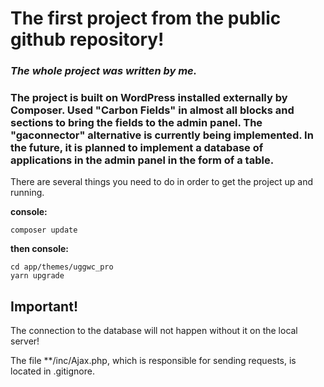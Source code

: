 # The first project from the public github repository!

### _The whole project was written by me._

### The project is built on WordPress installed externally by Composer. Used "Carbon Fields" in almost all blocks and sections to bring the fields to the admin panel. The "gaconnector" alternative is currently being implemented. In the future, it is planned to implement a database of applications in the admin panel in the form of a table.

There are several things you need to do in order to get the project up and running. 

**console:**

	composer update

**then console:**

	cd app/themes/uggwc_pro
	yarn upgrade

## Important!

The connection to the database will not happen without it on the local server!

The file **/inc/Ajax.php, which is responsible for sending requests, is located in .gitignore.